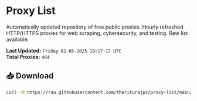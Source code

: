 # Proxy List

Automatically updated repository of free public proxies. Hourly refreshed HTTP/HTTPS proxies for web scraping, cybersecurity, and testing. Raw list available.

**Last Updated:** `Friday 02-05-2025 10:17:17 UTC`  
**Total Proxies:** `464`

## 📥 Download
```bash
curl -O https://raw.githubusercontent.com/theriturajps/proxy-list/main/proxies.txt
